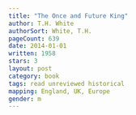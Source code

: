 ```yaml
---
title: "The Once and Future King"
author: T.H. White
authorSort: White, T.H.
pageCount: 639
date: 2014-01-01
written: 1958
stars: 3
layout: post
category: book
tags: read unreviewed historical
mapping: England, UK, Europe
gender: m
---
```

